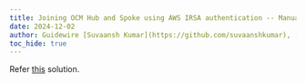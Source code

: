 ```yaml
---
title: Joining OCM Hub and Spoke using AWS IRSA authentication -- Manual Steps
date: 2024-12-02
author: Guidewire [Suvaansh Kumar](https://github.com/suvaanshkumar), [Gaurav Jaswal](https://github.com/jaswalkiranavtar), [Emily Li](https://github.com/dtclxy64)
toc_hide: true
---
```


Refer [this](https://github.com/open-cluster-management-io/ocm/tree/main/solutions/joining-hub-and-spoke-with-aws-auth-manually) solution.
